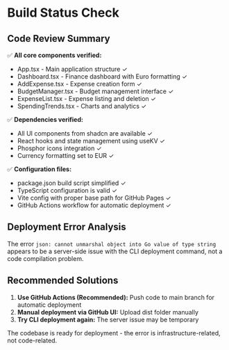# Build Status Check

## Code Review Summary

✅ **All core components verified:**
- App.tsx - Main application structure ✓
- Dashboard.tsx - Finance dashboard with Euro formatting ✓
- AddExpense.tsx - Expense creation form ✓
- BudgetManager.tsx - Budget management interface ✓
- ExpenseList.tsx - Expense listing and deletion ✓
- SpendingTrends.tsx - Charts and analytics ✓

✅ **Dependencies verified:**
- All UI components from shadcn are available ✓
- React hooks and state management using useKV ✓
- Phosphor icons integration ✓
- Currency formatting set to EUR ✓

✅ **Configuration files:**
- package.json build script simplified ✓
- TypeScript configuration is valid ✓
- Vite config with proper base path for GitHub Pages ✓
- GitHub Actions workflow for automatic deployment ✓

## Deployment Error Analysis

The error `json: cannot unmarshal object into Go value of type string` appears to be a server-side issue with the CLI deployment command, not a code compilation problem.

## Recommended Solutions

1. **Use GitHub Actions (Recommended):** Push code to main branch for automatic deployment
2. **Manual deployment via GitHub UI:** Upload dist folder manually 
3. **Try CLI deployment again:** The server issue may be temporary

The codebase is ready for deployment - the error is infrastructure-related, not code-related.